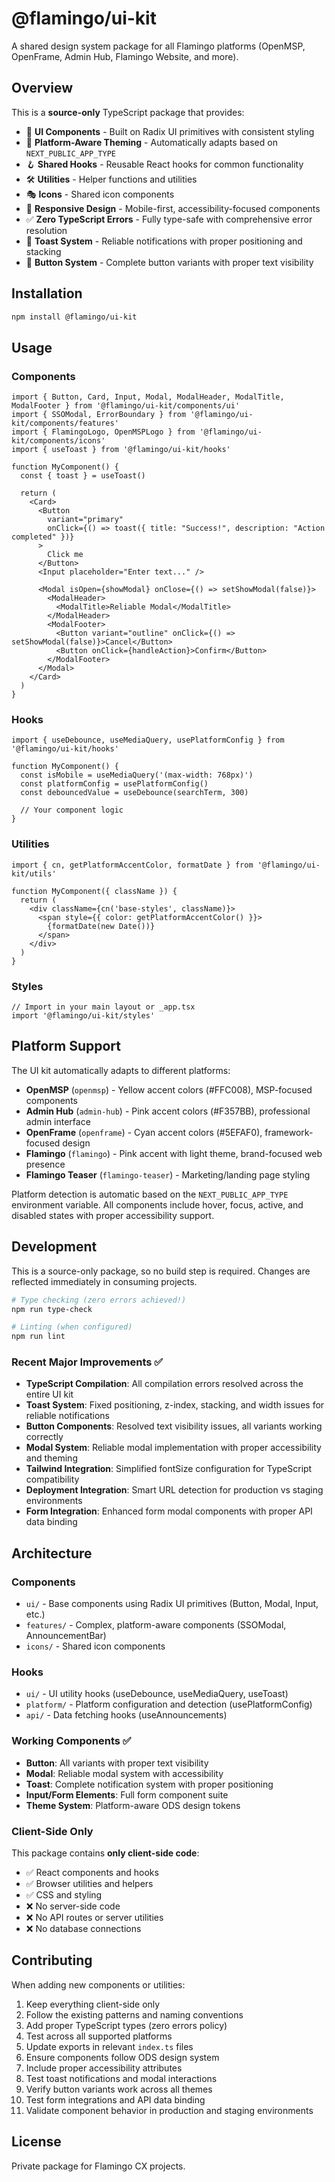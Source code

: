 # @flamingo/ui-kit

A shared design system package for all Flamingo platforms (OpenMSP, OpenFrame, Admin Hub, Flamingo Website, and more).

## Overview

This is a **source-only** TypeScript package that provides:
- 🎨 **UI Components** - Built on Radix UI primitives with consistent styling
- 🎯 **Platform-Aware Theming** - Automatically adapts based on `NEXT_PUBLIC_APP_TYPE`
- 🪝 **Shared Hooks** - Reusable React hooks for common functionality
- 🛠️ **Utilities** - Helper functions and utilities
- 🎭 **Icons** - Shared icon components
- 📱 **Responsive Design** - Mobile-first, accessibility-focused components
- ✅ **Zero TypeScript Errors** - Fully type-safe with comprehensive error resolution
- 🎊 **Toast System** - Reliable notifications with proper positioning and stacking
- 🔘 **Button System** - Complete button variants with proper text visibility

## Installation

```bash
npm install @flamingo/ui-kit
```

## Usage

### Components

```tsx
import { Button, Card, Input, Modal, ModalHeader, ModalTitle, ModalFooter } from '@flamingo/ui-kit/components/ui'
import { SSOModal, ErrorBoundary } from '@flamingo/ui-kit/components/features'
import { FlamingoLogo, OpenMSPLogo } from '@flamingo/ui-kit/components/icons'
import { useToast } from '@flamingo/ui-kit/hooks'

function MyComponent() {
  const { toast } = useToast()
  
  return (
    <Card>
      <Button 
        variant="primary" 
        onClick={() => toast({ title: "Success!", description: "Action completed" })}
      >
        Click me
      </Button>
      <Input placeholder="Enter text..." />
      
      <Modal isOpen={showModal} onClose={() => setShowModal(false)}>
        <ModalHeader>
          <ModalTitle>Reliable Modal</ModalTitle>
        </ModalHeader>
        <ModalFooter>
          <Button variant="outline" onClick={() => setShowModal(false)}>Cancel</Button>
          <Button onClick={handleAction}>Confirm</Button>
        </ModalFooter>
      </Modal>
    </Card>
  )
}
```

### Hooks

```tsx
import { useDebounce, useMediaQuery, usePlatformConfig } from '@flamingo/ui-kit/hooks'

function MyComponent() {
  const isMobile = useMediaQuery('(max-width: 768px)')
  const platformConfig = usePlatformConfig()
  const debouncedValue = useDebounce(searchTerm, 300)
  
  // Your component logic
}
```

### Utilities

```tsx
import { cn, getPlatformAccentColor, formatDate } from '@flamingo/ui-kit/utils'

function MyComponent({ className }) {
  return (
    <div className={cn('base-styles', className)}>
      <span style={{ color: getPlatformAccentColor() }}>
        {formatDate(new Date())}
      </span>
    </div>
  )
}
```

### Styles

```tsx
// Import in your main layout or _app.tsx
import '@flamingo/ui-kit/styles'
```

## Platform Support

The UI kit automatically adapts to different platforms:

- **OpenMSP** (`openmsp`) - Yellow accent colors (#FFC008), MSP-focused components
- **Admin Hub** (`admin-hub`) - Pink accent colors (#F357BB), professional admin interface
- **OpenFrame** (`openframe`) - Cyan accent colors (#5EFAF0), framework-focused design
- **Flamingo** (`flamingo`) - Pink accent with light theme, brand-focused web presence
- **Flamingo Teaser** (`flamingo-teaser`) - Marketing/landing page styling

Platform detection is automatic based on the `NEXT_PUBLIC_APP_TYPE` environment variable. All components include hover, focus, active, and disabled states with proper accessibility support.

## Development

This is a source-only package, so no build step is required. Changes are reflected immediately in consuming projects.

```bash
# Type checking (zero errors achieved!)
npm run type-check

# Linting (when configured)
npm run lint
```

### Recent Major Improvements ✅

- **TypeScript Compilation**: All compilation errors resolved across the entire UI kit
- **Toast System**: Fixed positioning, z-index, stacking, and width issues for reliable notifications
- **Button Components**: Resolved text visibility issues, all variants working correctly
- **Modal System**: Reliable modal implementation with proper accessibility and theming
- **Tailwind Integration**: Simplified fontSize configuration for TypeScript compatibility
- **Deployment Integration**: Smart URL detection for production vs staging environments
- **Form Integration**: Enhanced form modal components with proper API data binding

## Architecture

### Components
- `ui/` - Base components using Radix UI primitives (Button, Modal, Input, etc.)
- `features/` - Complex, platform-aware components (SSOModal, AnnouncementBar)
- `icons/` - Shared icon components

### Hooks
- `ui/` - UI utility hooks (useDebounce, useMediaQuery, useToast)
- `platform/` - Platform configuration and detection (usePlatformConfig)
- `api/` - Data fetching hooks (useAnnouncements)

### Working Components ✅
- **Button**: All variants with proper text visibility
- **Modal**: Reliable modal system with accessibility
- **Toast**: Complete notification system with proper positioning
- **Input/Form Elements**: Full form component suite
- **Theme System**: Platform-aware ODS design tokens

### Client-Side Only
This package contains **only client-side code**:
- ✅ React components and hooks
- ✅ Browser utilities and helpers
- ✅ CSS and styling
- ❌ No server-side code
- ❌ No API routes or server utilities
- ❌ No database connections

## Contributing

When adding new components or utilities:

1. Keep everything client-side only
2. Follow the existing patterns and naming conventions
3. Add proper TypeScript types (zero errors policy)
4. Test across all supported platforms
5. Update exports in relevant `index.ts` files
6. Ensure components follow ODS design system
7. Include proper accessibility attributes
8. Test toast notifications and modal interactions
9. Verify button variants work across all themes
10. Test form integrations and API data binding
11. Validate component behavior in production and staging environments

## License

Private package for Flamingo CX projects.